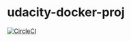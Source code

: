 # udacity-docker-proj
[![CircleCI](https://dl.circleci.com/status-badge/img/gh/cwizard2011/udacity-docker-proj/tree/main.svg?style=svg)](https://dl.circleci.com/status-badge/redirect/gh/cwizard2011/udacity-docker-proj/tree/main)